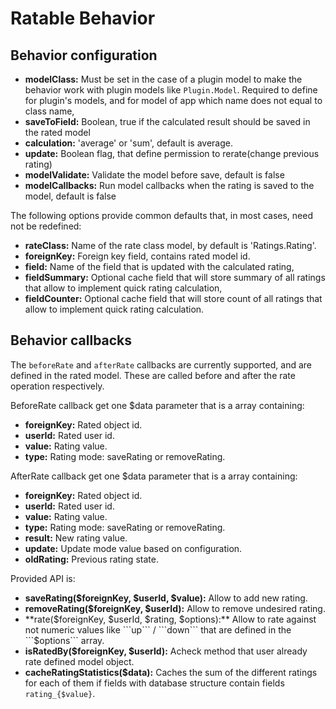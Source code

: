 Ratable Behavior
================

Behavior configuration
----------------------

* **modelClass:** Must be set in the case of a plugin model to make the behavior work with plugin models like `Plugin.Model`. Required to define for plugin's models, and for model of app which name does not equal to class name,
* **saveToField:** Boolean, true if the calculated result should be saved in the rated model
* **calculation:** 'average' or 'sum', default is average.
* **update:** Boolean flag, that define permission to rerate(change previous rating)
* **modelValidate:** Validate the model before save, default is false
* **modelCallbacks:** Run model callbacks when the rating is saved to the model, default is false

The following options provide common defaults that, in most cases, need not be redefined:

* **rateClass:** Name of the rate class model, by default is 'Ratings.Rating'.
* **foreignKey:** Foreign key field, contains rated model id.
* **field:** Name of the field that is updated with the calculated rating,
* **fieldSummary:** Optional cache field that will store summary of all ratings that allow to implement quick rating calculation,
* **fieldCounter:** Optional cache field that will store count of all ratings that allow to implement quick rating calculation.

Behavior callbacks
------------------

The ```beforeRate``` and ```afterRate``` callbacks are currently supported, and are defined in the rated model. These are called before and after the rate operation respectively.

BeforeRate callback get one $data parameter that is a array containing:

* **foreignKey:** Rated object id.
* **userId:** Rated user id.
* **value:** Rating value.
* **type:** Rating mode: saveRating or removeRating.

AfterRate callback get one $data parameter that is a array containing:

* **foreignKey:** Rated object id.
* **userId:** Rated user id.
* **value:** Rating value.
* **type:** Rating mode: saveRating or removeRating.
* **result:** New rating value.
* **update:** Update mode value based on configuration.
* **oldRating:** Previous rating state.

Provided API is:

* **saveRating($foreignKey, $userId, $value):** Allow to add new rating.
* **removeRating($foreignKey, $userId):** Allow to remove undesired rating.
* **rate($foreignKey, $userId, $rating, $options):** Allow to rate against not numeric values like ```up``` / ```down``` that are defined in the ```$options``` array.
* **isRatedBy($foreignKey, $userId):** Acheck method that user already rate defined model object.
* **cacheRatingStatistics($data):** Caches the sum of the different ratings for each of them if fields with database structure contain fields ```rating_{$value}```.
